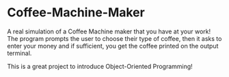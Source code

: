 # Coffee-Machine-Maker
A real simulation of a Coffee Machine maker that you have at your work! The program prompts the user to choose their type of coffee, then it asks to enter your money and if sufficient, you get the coffee printed on the output terminal.

This is a great project to introduce Object-Oriented Programming!


